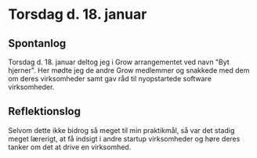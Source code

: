# Torsdag d. 18. januar
## Spontanlog
Torsdag d. 18. januar deltog jeg i Grow arrangementet ved navn "Byt hjerner".
Her mødte jeg de andre Grow medlemmer og snakkede med dem om deres virksomheder
samt gav råd til nyopstartede software virksomheder. 

##  Reflektionslog 
Selvom dette ikke bidrog så meget til min praktikmål, så var det stadig
meget lærerigt, at få indsigt i andre startup virksomheder og høre deres tanker
om det at drive en virksomhed.

